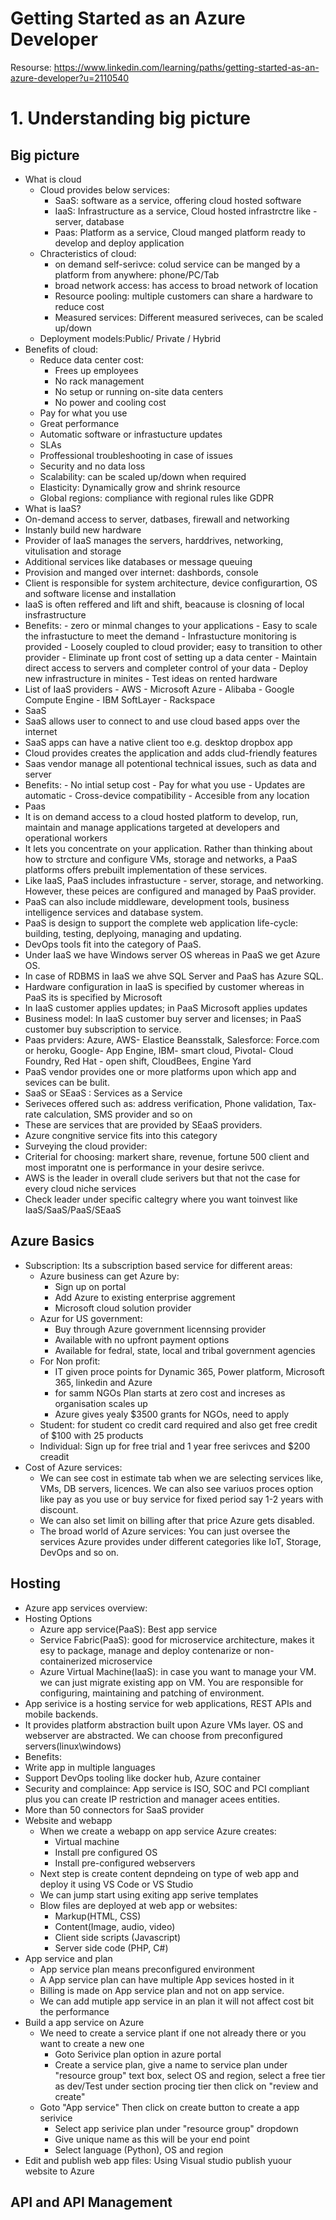 # Getting Started as an Azure Developer
Resourse: https://www.linkedin.com/learning/paths/getting-started-as-an-azure-developer?u=2110540
# 1. Understanding big picture
## Big picture
- What is cloud
  - Cloud provides below services:
    - SaaS: software as a service, offering cloud hosted software
    - IaaS: Infrastructure as a service, Cloud hosted infrastrctre like - server, database
    - Paas: Platform as a service, Cloud manged platform ready to develop and deploy application
  - Chracteristics of cloud:
    - on demand self-serivce: colud service can be manged by a platform from anywhere: phone/PC/Tab
    - broad network access: has access to broad network of location
    - Resource pooling: multiple customers can share a hardware to reduce cost 
    - Measured services: Different measured seriveces, can be scaled up/down
  - Deployment models:Public/ Private / Hybrid
- Benefits of cloud:
  - Reduce data center cost: 
    -  Frees up employees
    -  No rack management
    -  No setup or running on-site data centers
    -  No power and cooling cost
  -  Pay for what you use
  -  Great performance
  -  Automatic software or infrastucture updates
  -  SLAs 
  -  Proffessional troubleshooting in case of issues
  -  Security and no data loss
  -  Scalability: can be scaled up/down when required
  -  Elasticity: Dynamically grow and shrink resource
  -  Global regions: compliance with regional rules like GDPR
-  What is IaaS?
  -  On-demand access to server, datbases, firewall and networking
  -  Instanly build new hardware
  -  Provider of IaaS manages the servers, harddrives, networking, vitulisation and storage
  -  Additional services like databases or message queuing 
  -  Provision and manged over internet: dashbords, console
  -  Client is responsible for system architecture, device configurartion, OS and software license and installation
  -  IaaS is often reffered and lift and shift, beacause is closning of local insfrastructure
  -  Benefits:
    -  zero or minmal changes to your applications
    -  Easy to scale the infrastucture to meet the demand
    -  Infrastucture monitoring is provided
    -  Loosely coupled to cloud provider; easy to transition to other provider
    -  Eliminate up front cost of setting up a data center
    -  Maintain direct access to servers and completer control of your data
    -  Deploy new infrastructure in minites
    -  Test ideas on rented hardware
  -  List of IaaS providers
    -  AWS
    -  Microsoft Azure
    -  Alibaba
    -  Google Compute Engine
    -  IBM SoftLayer
    -  Rackspace
-  SaaS
  -   SaaS allows user to connect to and use cloud based apps over the internet
  -   SaaS apps can have a native client too e.g. desktop dropbox app
  -   Cloud provides creates the application and adds clud-friendly features
  -   Saas vendor manage all potentional technical issues, such as data and server
  -   Benefits:
    -  No intial setup cost
    -  Pay for what you use 
    -  Updates are automatic
    -  Cross-device compatibility
    -  Accesible from any location
-  Paas
  -  It is on demand access to a cloud hosted platform to develop, run, maintain and manage applications targeted at developers and operational workers
  -  It lets you concentrate on your application. Rather than thinking about how to strcture and configure VMs, storage and networks, a PaaS platforms offers prebuilt implementation of these services.
  -  Like IaaS, PaaS includes infrastucture - server, storage, and networking. However, these peices are configured and managed by PaaS provider.
  -  PaaS can also include middleware, development tools, business intelligence services and database system.
  -  PaaS is design to support the complete web application life-cycle: building, testing, deplyoing, managing and updating.
  -  DevOps tools fit into the category of PaaS.
  -  Under IaaS we have Windows server OS whereas in PaaS we get Azure OS.
  -  In case of RDBMS in IaaS we ahve SQL Server and PaaS has Azure SQL.
  -  Hardware configuration in IaaS is specified by customer whereas in PaaS its is specified by Microsoft
  -  In IaaS customer applies updates; in PaaS Microsoft applies updates
  -  Business model: In IaaS customer buy server and licenses; in PaaS customer buy subscription to service.
  -  Paas prviders: Azure, AWS- Elastice Beansstalk, Salesforce: Force.com or heroku, Google- App Engine, IBM- smart cloud, Pivotal- Cloud Foundry, Red Hat - open shift, CloudBees, Engine Yard
  -  PaaS vendor provides one or more platforms upon which app and sevices can be bulit.
-  SaaS or SEaaS : Services as a Service
  -   Seriveces offered such as: address verification, Phone validation, Tax-rate calculation, SMS provider and so on
  -   These are services that are provided by SEaaS providers.
  -   Azure congnitive service fits into this category
-  Surveying the cloud provider:
  -  Criterial for choosing: markert share, revenue, fortune 500 client and most imporatnt one is performance in your desire serivce.
  -  AWS is the leader in overall clude serivers but that not the case for every cloud niche services
  -  Check leader under specific caltegry where you want toinvest like  IaaS/SaaS/PaaS/SEaaS
## Azure Basics

- Subscription: Its a subscription based service for different areas:
  - Azure business can get Azure by:
    -  Sign up on portal
    -  Add Azure to existing enterprise aggrement
    -  Microsoft cloud solution provider
  - Azur for US government:
    -   Buy through Azure government licennsing provider
    -   Available with no upfront payment options
    -   Available for fedral, state, local and tribal government agencies
  - For Non profit:
    -  IT given proce points for Dynamic 365, Power platform, Microsoft 365, linkedin and Azure
    -  for samm NGOs Plan starts at zero cost and increses as organisation scales up
    -  Azure gives yealy $3500 grants for NGOs, need to apply
  - Student: for student co credit card required and also get free credit of $100 with 25 products
  - Individual: Sign up for free trial and 1 year free serivces and $200 creadit
- Cost of Azure services:
  - We can see cost in estimate tab when we are selecting services like, VMs, DB servers, licences. We can also see variuos proces option like pay as you use or buy service for fixed period say 1-2 years with discount.
  - We can also set limit on billing after that price Azure gets disabled.
  - The broad world of Azure services: You can just oversee the services Azure provides under different categories like IoT, Storage, DevOps and so on.
## Hosting
- Azure app services overview:
 - Hosting Options
   - Azure app service(PaaS): Best app service
   - Service Fabric(PaaS): good for microservice architecture, makes it esy to package, manage and deploy contenarize or non-containerized microservice
   - Azure Virtual Machine(IaaS): in case you want to manage your VM. we can just migrate existing app on VM. You are responsible for configuring, maintaining and patching of environment.
 - App serivice is a hosting service for web applications, REST APIs and mobile backends.
 - It provides platform abstraction built upon Azure VMs layer. OS and webserver are abstracted. We can choose from preconfigured servers(linux\windows)
 - Benefits:
  - Write app in multiple languages
  - Support DevOps tooling like docker hub, Azure container
  - Security and complaince: App service is ISO, SOC and PCI compliant plus you can create IP restriction and manager acees entities.
  - More than 50 connectors for SaaS provider
- Website and webapp
  - When we create a webapp on app service Azure creates:
    - Virtual machine
    - Install pre configured OS
    - Install pre-configured webservers
  - Next step is create content depndeing on type of web app and deploy it using VS Code or VS Studio
  - We can jump start using exiting app serive templates
  - Blow files are deployed at web app or websites:
    - Markup(HTML, CSS)
    - Content(Image, audio, video)
    - Client side scripts (Javascript)
    - Server side code (PHP, C#)
- App service and plan
  - App service plan means preconfigured environment
  - A App service plan can have multiple App sevices hosted in it
  - Billing is made on App service plan and not on app service.
  - We can add mutiple app service in an plan it will not affect cost bit the performance
- Build a app service on Azure
  - We need to create a service plant if one not already there or you want to create a new one
    - Goto Serivice plan option in azure portal
    - Create a service plan, give a name to service plan under "resource group" text box, select OS and region, select a free tier as dev/Test under section procing tier then click on "review and create"
  - Goto "App service" Then click on create button to create a app serivice
    - Select app serivice plan under "resource group" dropdown
    - Give unique name as this will be your end point
    - Select language (Python), OS and region
- Edit and publish web app files: Using Visual studio publish yuour website to Azure
## API and API Management
































